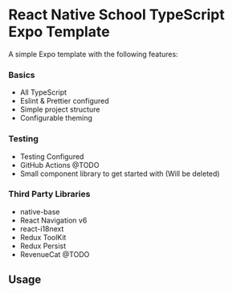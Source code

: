 # React Native School TypeScript Expo Template

A simple Expo template with the following features:

### Basics

- All TypeScript
- Eslint & Prettier configured
- Simple project structure
- Configurable theming

### Testing

- Testing Configured
- GitHub Actions @TODO
- Small component library to get started with (Will be deleted)

### Third Party Libraries

- native-base
- React Navigation v6
- react-i18next
- Redux ToolKit
- Redux Persist
- RevenueCat @TODO

## Usage
